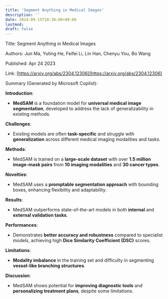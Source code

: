 ```yaml
---
title: 'Segment Anything in Medical Images'
description: ''
date: 2024-09-15T18:30:00+09:00
lastmod: 
draft: false
---
```


Title: Segment Anything in Medical Images

Authors: Jun Ma, Yuting He, Feifei Li, Lin Han, Chenyu You, Bo Wang

Published: Apr 24 2023

Link: [https://arxiv.org/abs/2304.12306](https://arxiv.org/abs/2304.12306)

Summary (Generated by Microsoft Copilot):

**Introduction**:
- **MedSAM** is a foundation model for **universal medical image segmentation**, developed to address the lack of generalizability in existing methods.

**Challenges**:
- Existing models are often **task-specific** and struggle with **generalization** across different medical imaging modalities and tasks.

**Methods**:
- MedSAM is trained on a **large-scale dataset** with over **1.5 million image-mask pairs** from **10 imaging modalities** and **30 cancer types**.

**Novelties**:
- MedSAM uses a **promptable segmentation approach** with bounding boxes, enhancing flexibility and adaptability.

**Results**:
- MedSAM outperforms state-of-the-art models in both **internal** and **external validation tasks**.

**Performances**:
- Demonstrates **better accuracy and robustness** compared to specialist models, achieving high **Dice Similarity Coefficient (DSC)** scores.

**Limitations**:
- **Modality imbalance** in the training set and difficulty in segmenting **vessel-like branching structures**.

**Discussion**:
- MedSAM shows potential for **improving diagnostic tools** and **personalizing treatment plans**, despite some limitations.
